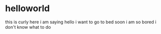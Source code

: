 # helloworld
this is curly here
i am saying hello
i want to go to bed soon
i am so bored
i don't know what to do

